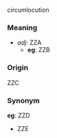 circumlocution
### Meaning
+ _adj_: ZZA
	+ __eg__: ZZB

### Origin

ZZC

### Synonym

__eg__: ZZD

+ ZZE


